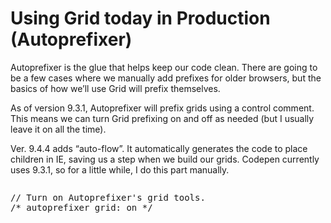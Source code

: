 # Using Grid today in Production (Autoprefixer)  
  
Autoprefixer is the glue that helps keep our code clean. There are going to be a few cases where we manually add prefixes for older browsers, but the basics of how we’ll use Grid will prefix themselves.  
  
As of version 9.3.1, Autoprefixer will prefix grids using a control comment. This means we can turn Grid prefixing on and off as needed (but I usually leave it on all the time).  
  
Ver. 9.4.4 adds “auto-flow”. It automatically generates the code to place children in IE, saving us a step when we build our grids. Codepen currently uses 9.3.1, so for a little while, I do this part manually.  

<div class="codepen" data-height="182" data-theme-id="0" data-default-tab="css" data-prefill='{"title":"Autoprefixer for Grid","tags":[],"stylesheets":[],"scripts":[]}'>
  <pre data-lang="html"></pre>
  <pre data-lang="scss" data-option-autoprefixer>// Turn on Autoprefixer's grid tools.
/* autoprefixer grid: on */
</pre>
</div>

<codepen/>
